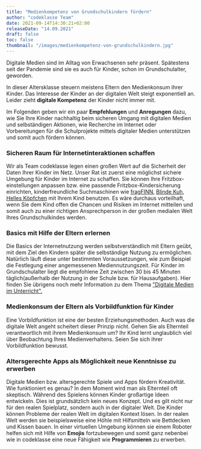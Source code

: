 ```yaml
---
title: "Medienkompetenz von Grundschulkindern fördern"
author: "codeklasse Team"
date: 2021-09-14T14:30:21+02:00
releaseDate: "14.09.2021"
draft: false
toc: false
thumbnail: "/images/medienkompetenz-von-grundschulkindern.jpg"
---
```


Digitale Medien sind im Alltag von Erwachsenen sehr präsent. 
Spätestens seit der Pandemie sind sie es auch für Kinder, schon im Grundschulalter, geworden.
<!--more-->

In dieser Altersklasse steuern meistens Eltern den Medienkonsum ihrer Kinder. 
Das Interesse der Kinder an der digitalen Welt steigt exponentiell an.
Leider zieht **digitale Kompetenz** der Kinder nicht immer mit. 

Im Folgenden geben wir ein paar **Empfehlungen** und **Anregungen** dazu, wie Sie Ihre Kinder nachhaltig beim sicheren Umgang mit digitalen Medien und selbständigen Aktionen, wie Recherche im Internet oder Vorbereitungen für die Schulprojekte mittels digitaler Medien unterstützen und somit auch fördern können. 

### Sicheren Raum für Internetinteraktionen schaffen ###

Wir als Team codeklasse legen einen großen Wert auf die Sicherheit der Daten Ihrer Kinder im Netz.
Unser Rat ist zuerst eine möglichst sichere Umgebung für Kinder im Internet zu schaffen.
Sie können Ihre Fritzbox-einstellungen anpassen bzw. eine passende Fritzbox-Kindersicherung  einrichten, kinderfreundliche Suchmaschinen wie  <a href="https://www.fragfinn.de/" target="_blank">fragFINN</a>, <a href="https://www.blinde-kuh.de/index.html" target="_blank">Blinde Kuh</a>, <a href="https://www.helles-koepfchen.de/" target="_blank">Helles Köpfchen</a> mit Ihrem Kind benutzen.
Es wäre durchaus vorteilhaft, wenn Sie dem Kind offen die Chancen und Risiken im Internet mitteilen und somit auch zu einer richtigen Ansprechperson in der großen medialen Welt Ihres Grundschulkindes werden. 

### Basics mit Hilfe der Eltern erlernen ###

Die Basics der Internetnutzung werden selbstverständlich mit Eltern geübt, mit dem Ziel den Kindern später die selbständige Nutzung zu ermöglichen.
Natürlich läuft diese unter bestimmten Voraussetzungen, wie zum Beispiel die Festlegung einer angemessenen Mediennutzungszeit.
Für Kinder im Grundschulalter liegt die empfohlene Zeit zwischen 30 bis 45 Minuten täglich(außerhalb der Nutzung in der Schule bzw. für Hausaufgaben).
Hier finden Sie übrigens noch mehr Information zu dem Thema <a href="https://codeklasse.de/blog/digitale-medien-im-unterricht/" target="_blank">"Digitale Medien im Unterricht".</a>

### Medienkonsum der Eltern als Vorbildfunktion für Kinder ###

Eine Vorbildfunktion ist eine der besten Erziehungsmethoden.
Auch was die digitale Welt angeht scheitert dieser Prinzip nicht.
Gehen Sie als Elternteil verantwortlich mit ihrem Medienkonsum um?
Ihr Kind lernt unglaublich viel über Beobachtung Ihres Medienverhaltens.
Seien Sie sich ihrer Vorbildfunktion bewusst. 

### Altersgerechte Apps als Möglichkeit neue Kenntnisse zu erwerben ###

Digitale Medien bzw. altersgerechte Spiele und Apps fördern Kreativität. Wie funktioniert es genau?
In dem Moment wird man als Elternteil oft skeptisch.
Während des Spielens können Kinder großartige Ideen entwickeln.
Dies ist grundsätzlich kein neues Konzept.
Und es gilt nicht nur für den realen Spielplatz, sondern auch in der digitaler Welt.
Die Kinder können Probleme der realen Welt im digitalen Kontext lösen.
In der realen Welt werden sie beispielsweise eine Höhle mit Hilfsmitteln wie Bettdecken und Kissen bauen.
In einer virtuellen Umgebung können sie einem Roboter helfen sich mit Hilfe von **Emojis** fortzubewegen und somit ganz nebenbei wie in codeklasse eine neue Fähigkeit wie **Programmieren** zu erwerben. 

